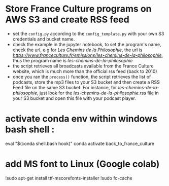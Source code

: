 # Store France Culture programs on AWS S3 and create RSS feed

- set the `config.py` according to the `config_template.py` with your own S3 credentials and bucket name.
- check the example in the jupyter notebook, to set the program's name, check the url, e.g for *Les Chemins de la Philosophie*, the url is *https://www.franceculture.fr/emissions/les-chemins-de-la-philosophie*, thus the program name is *les-chemins-de-la-philosophie*
- the script retrieves all broadcasts available from the France Culture website, which is much more than the official rss feed (back to 2010)
- once you ran the `process()` function, the script retrieves the list of podcasts, store the mp3 files to your S3 bucket and then create a RSS Feed file on the same S3 bucket. For instance, for *les-chemins-de-la-philosophie*, just look for the *les-chemins-de-la-philosophie.rss* file in your S3 bucket and open this file with your podcast player.

# activate conda env within windows bash shell :
eval "$(conda shell.bash hook)"
conda activate back_to_france_culture

# add MS font to Linux (Google colab)
!sudo apt-get install ttf-mscorefonts-installer
!sudo fc-cache